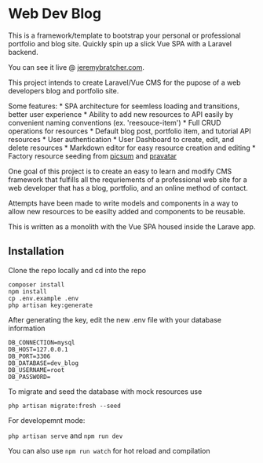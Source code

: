 # Web Dev Blog

This is a framework/template to bootstrap your personal or professional portfolio and blog site.  Quickly spin up a slick Vue SPA with a Laravel backend.

You can see it live @ [jeremybratcher.com](https://www.jeremybratcher.com).

This project intends to create Laravel/Vue CMS for the pupose of a web developers blog and portfolio site.

Some features:
    * SPA architecture for seemless loading and transitions, better user experience
    * Ability to add new resources to API easily by convenient naming conventions (ex. 'reesouce-item')
    * Full CRUD operations for resources
    * Default blog post, portfolio item, and tutorial API resources
    * User authentication
    * User Dashboard to create, edit, and delete resources
    * Markdown editor for easy resource creation and editing
    * Factory resource seeding from [picsum](picsum.com) and [pravatar](pravatar.com)

One goal of this project is to create an easy to learn and modify CMS framework that fulfills all the requriements of a professional web site for a web developer that has a blog, portfolio, and an online method of contact.

Attempts have been made to write models and components in a way to allow new resources to be easilty added and components to be reusable.

This is written as a monolith with the Vue SPA housed inside the Larave app.

## Installation

Clone the repo locally and cd into the repo

```
composer install
npm install
cp .env.example .env
php artisan key:generate
```

After generating the key, edit the new .env file with your database information

```
DB_CONNECTION=mysql
DB_HOST=127.0.0.1
DB_PORT=3306
DB_DATABASE=dev_blog
DB_USERNAME=root
DB_PASSWORD=
```

To migrate and seed the database with mock resources use

`php artisan migrate:fresh --seed`

For developemnt mode:

`php artisan serve` and `npm run dev`

You can also use `npm run watch` for hot reload and compilation

